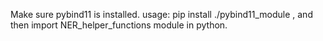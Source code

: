 Make sure pybind11 is installed.
usage: pip install ./pybind11_module , and then import NER_helper_functions module in python.